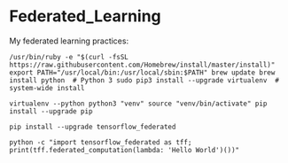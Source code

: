 # Federated_Learning
My federated learning practices:

`/usr/bin/ruby -e "$(curl -fsSL https://raw.githubusercontent.com/Homebrew/install/master/install)"
export PATH="/usr/local/bin:/usr/local/sbin:$PATH"
brew update
brew install python  # Python 3
sudo pip3 install --upgrade virtualenv  # system-wide install`

`virtualenv --python python3 "venv"
source "venv/bin/activate"
pip install --upgrade pip`

`pip install --upgrade tensorflow_federated`

`python -c "import tensorflow_federated as tff; print(tff.federated_computation(lambda: 'Hello World')())"
`
